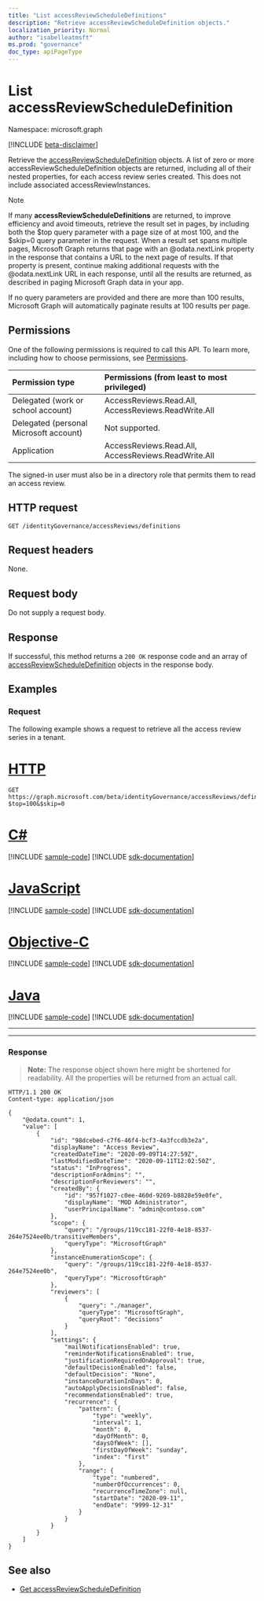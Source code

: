 ```yaml
---
title: "List accessReviewScheduleDefinitions"
description: "Retrieve accessReviewScheduleDefinition objects."
localization_priority: Normal
author: "isabelleatmsft"
ms.prod: "governance"
doc_type: apiPageType
---
```


# List accessReviewScheduleDefinition

Namespace: microsoft.graph

[!INCLUDE [beta-disclaimer](../../includes/beta-disclaimer.md)]

Retrieve the [accessReviewScheduleDefinition](../resources/accessreviewscheduledefinition.md) objects. A list of zero or more accessReviewScheduleDefinition objects are returned, including all of their nested properties, for each access review series created. This does not include associated accessReviewInstances.

>[!NOTE]
>If many **accessReviewScheduleDefinitions** are returned, to improve efficiency and avoid timeouts, retrieve the result set in pages, by including both the $top query parameter with a page size of at most 100, and the $skip=0 query parameter in the request. When a result set spans multiple pages, Microsoft Graph returns that page with an @odata.nextLink property in the response that contains a URL to the next page of results. If that property is present, continue making additional requests with the @odata.nextLink URL in each response, until all the results are returned, as described in paging Microsoft Graph data in your app.
>
>If no query parameters are provided and there are more than 100 results, Microsoft Graph will automatically paginate results at 100 results per page.


## Permissions
One of the following permissions is required to call this API. To learn more, including how to choose permissions, see [Permissions](/graph/permissions-reference).

|Permission type                        | Permissions (from least to most privileged)              |
|:--------------------------------------|:---------------------------------------------------------|
|Delegated (work or school account)     | AccessReviews.Read.All, AccessReviews.ReadWrite.All  |
|Delegated (personal Microsoft account)|Not supported.|
|Application                            | AccessReviews.Read.All, AccessReviews.ReadWrite.All |

 The signed-in user must also be in a directory role that permits them to read an access review.

## HTTP request
<!-- { "blockType": "ignored" } -->
```http
GET /identityGovernance/accessReviews/definitions
```
## Request headers
None.

## Request body
Do not supply a request body.

## Response
If successful, this method returns a `200 OK` response code and an array of [accessReviewScheduleDefinition](../resources/accessreviewscheduledefinition.md) objects in the response body.

## Examples
### Request
The following example shows a request to retrieve all the access review series in a tenant.


# [HTTP](#tab/http)
<!-- {
  "blockType": "request",
  "name": "list_accessReviewScheduleDefinition"
}-->
```msgraph-interactive
GET https://graph.microsoft.com/beta/identityGovernance/accessReviews/definitions?$top=100&$skip=0
```
# [C#](#tab/csharp)
[!INCLUDE [sample-code](../includes/snippets/csharp/list-accessreviewscheduledefinition-csharp-snippets.md)]
[!INCLUDE [sdk-documentation](../includes/snippets/snippets-sdk-documentation-link.md)]

# [JavaScript](#tab/javascript)
[!INCLUDE [sample-code](../includes/snippets/javascript/list-accessreviewscheduledefinition-javascript-snippets.md)]
[!INCLUDE [sdk-documentation](../includes/snippets/snippets-sdk-documentation-link.md)]

# [Objective-C](#tab/objc)
[!INCLUDE [sample-code](../includes/snippets/objc/list-accessreviewscheduledefinition-objc-snippets.md)]
[!INCLUDE [sdk-documentation](../includes/snippets/snippets-sdk-documentation-link.md)]

# [Java](#tab/java)
[!INCLUDE [sample-code](../includes/snippets/java/list-accessreviewscheduledefinition-java-snippets.md)]
[!INCLUDE [sdk-documentation](../includes/snippets/snippets-sdk-documentation-link.md)]

---

---

### Response
>**Note:** The response object shown here might be shortened for readability. All the properties will be returned from an actual call.
<!-- {
  "blockType": "response",
  "truncated": true,
  "@odata.type": "microsoft.graph.accessReviewScheduleDefinition",
  "isCollection": "true"
} -->
```http
HTTP/1.1 200 OK
Content-type: application/json

{
    "@odata.count": 1,
    "value": [
        {
            "id": "98dcebed-c7f6-46f4-bcf3-4a3fccdb3e2a",
            "displayName": "Access Review",
            "createdDateTime": "2020-09-09T14:27:59Z",
            "lastModifiedDateTime": "2020-09-11T12:02:50Z",
            "status": "InProgress",
            "descriptionForAdmins": "",
            "descriptionForReviewers": "",
            "createdBy": {
                "id": "957f1027-c0ee-460d-9269-b8828e59e0fe",
                "displayName": "MOD Administrator",
                "userPrincipalName": "admin@contoso.com"
            },
            "scope": {
                "query": "/groups/119cc181-22f0-4e18-8537-264e7524ee0b/transitiveMembers",
                "queryType": "MicrosoftGraph"
            },
            "instanceEnumerationScope": {
                "query": "/groups/119cc181-22f0-4e18-8537-264e7524ee0b",
                "queryType": "MicrosoftGraph"
            },
            "reviewers": [
                {
                    "query": "./manager",
                    "queryType": "MicrosoftGraph",
                    "queryRoot": "decisions"
                }
            ],
            "settings": {
                "mailNotificationsEnabled": true,
                "reminderNotificationsEnabled": true,
                "justificationRequiredOnApproval": true,
                "defaultDecisionEnabled": false,
                "defaultDecision": "None",
                "instanceDurationInDays": 0,
                "autoApplyDecisionsEnabled": false,
                "recommendationsEnabled": true,
                "recurrence": {
                    "pattern": {
                        "type": "weekly",
                        "interval": 1,
                        "month": 0,
                        "dayOfMonth": 0,
                        "daysOfWeek": [],
                        "firstDayOfWeek": "sunday",
                        "index": "first"
                    },
                    "range": {
                        "type": "numbered",
                        "numberOfOccurrences": 0,
                        "recurrenceTimeZone": null,
                        "startDate": "2020-09-11",
                        "endDate": "9999-12-31"
                    }
                }
            }
        }
    ]
}
```

## See also

- [Get accessReviewScheduleDefinition](accessreviewscheduledefinition-get.md)


<!--
{
  "type": "#page.annotation",
  "description": "List accessReviewScheduleDefinition",
  "keywords": "",
  "section": "documentation",
  "tocPath": "",
  "suppressions": [
  ]
}
-->
